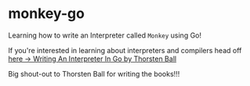 # monkey-go
Learning how to write an Interpreter called `Monkey` using Go!

If you're interested in learning about interpreters and compilers head off [here -> Writing An Interpreter In Go by Thorsten Ball](https://thorstenball.com/books/)

Big shout-out to Thorsten Ball for writing the books!!!
